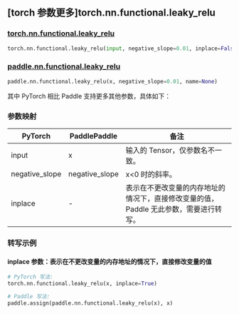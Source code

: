 ## [torch 参数更多]torch.nn.functional.leaky_relu

### [torch.nn.functional.leaky_relu](https://pytorch.org/docs/1.13/generated/torch.nn.functional.leaky_relu.html#torch.nn.functional.leaky_relu)

```python
torch.nn.functional.leaky_relu(input, negative_slope=0.01, inplace=False)
```

### [paddle.nn.functional.leaky_relu](https://www.paddlepaddle.org.cn/documentation/docs/zh/api/paddle/nn/functional/leaky_relu_cn.html)

```python
paddle.nn.functional.leaky_relu(x, negative_slope=0.01, name=None)
```

其中 PyTorch 相比 Paddle 支持更多其他参数，具体如下：

### 参数映射

| PyTorch        | PaddlePaddle   | 备注                                                                                  |
| -------------- | -------------- | ------------------------------------------------------------------------------------- |
| input          | x              | 输入的 Tensor，仅参数名不一致。                                                       |
| negative_slope | negative_slope | x<0 时的斜率。                                                                        |
| inplace        | -              | 表示在不更改变量的内存地址的情况下，直接修改变量的值，Paddle 无此参数，需要进行转写。 |

### 转写示例

#### inplace 参数：表示在不更改变量的内存地址的情况下，直接修改变量的值

```python
# PyTorch 写法:
torch.nn.functional.leaky_relu(x, inplace=True)

# Paddle 写法:
paddle.assign(paddle.nn.functional.leaky_relu(x), x)
```
